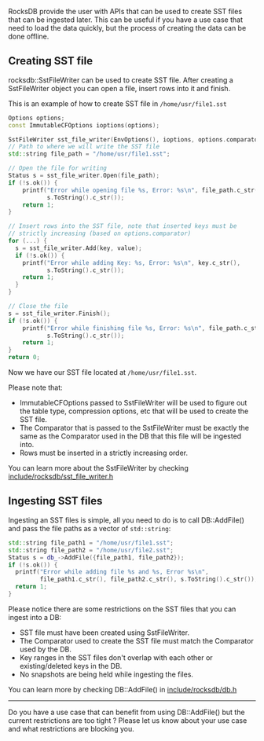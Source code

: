 RocksDB provide the user with APIs that can be used to create SST files that can be ingested later. This can be useful if you have a use case that need to load the data quickly, but the process of creating the data can be done offline.

## Creating SST file
rocksdb::SstFileWriter can be used to create SST file. After creating a SstFileWriter object you can open a file, insert rows into it and finish.   

This is an example of how to create SST file in `/home/usr/file1.sst`

```cpp
Options options;
const ImmutableCFOptions ioptions(options);

SstFileWriter sst_file_writer(EnvOptions(), ioptions, options.comparator);
// Path to where we will write the SST file
std::string file_path = "/home/usr/file1.sst";

// Open the file for writing
Status s = sst_file_writer.Open(file_path);
if (!s.ok()) {
    printf("Error while opening file %s, Error: %s\n", file_path.c_str(),
           s.ToString().c_str());
    return 1;
}

// Insert rows into the SST file, note that inserted keys must be 
// strictly increasing (based on options.comparator)
for (...) {
  s = sst_file_writer.Add(key, value);
  if (!s.ok()) {
    printf("Error while adding Key: %s, Error: %s\n", key.c_str(),
           s.ToString().c_str());
    return 1;
  }
}

// Close the file
s = sst_file_writer.Finish();
if (!s.ok()) {
    printf("Error while finishing file %s, Error: %s\n", file_path.c_str(),
           s.ToString().c_str());
    return 1;
}
return 0;
```

Now we have our SST file located at `/home/usr/file1.sst`.

Please note that:  
*    ImmutableCFOptions passed to SstFileWriter will be used to figure out the table type, compression options, etc that will be used to create the SST file.
*    The Comparator that is passed to the SstFileWriter must be exactly the same as the Comparator used in the DB that this file will be ingested into.
*    Rows must be inserted in a strictly increasing order. 

You can learn more about the SstFileWriter by checking [include/rocksdb/sst_file_writer.h](https://github.com/facebook/rocksdb/blob/master/include/rocksdb/sst_file_writer.h)
## Ingesting SST files
Ingesting an SST files is simple, all you need to do is to call DB::AddFile() and pass the file paths as a vector of `std::string`:
```cpp
std::string file_path1 = "/home/usr/file1.sst";
std::string file_path2 = "/home/usr/file2.sst";
Status s = db_->AddFile({file_path1, file_path2});
if (!s.ok()) {
  printf("Error while adding file %s and %s, Error %s\n",
         file_path1.c_str(), file_path2.c_str(), s.ToString().c_str());
  return 1;
}
```
Please notice there are some restrictions on the SST files that you can ingest into a DB:
* SST file must have been created using SstFileWriter.
* The Comparator used to create the SST file must match the Comparator used by the DB.
* Key ranges in the SST files don't overlap with each other or existing/deleted keys in the DB.
* No snapshots are being held while ingesting the files.

You can learn more by checking DB::AddFile() in [include/rocksdb/db.h](https://github.com/facebook/rocksdb/blob/master/include/rocksdb/db.h)

---
Do you have a use case that can benefit from using DB::AddFile() but the current restrictions are too tight ? Please let us know about your use case and what restrictions are blocking you. 